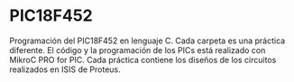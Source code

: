 # PIC18F452
Programación del PIC18F452 en lenguaje C.
Cada carpeta es una práctica diferente.
El código y la programación de los PICs está realizado con MikroC PRO for PIC.
Cada práctica contiene los diseños de los circuitos realizados en ISIS de Proteus.
